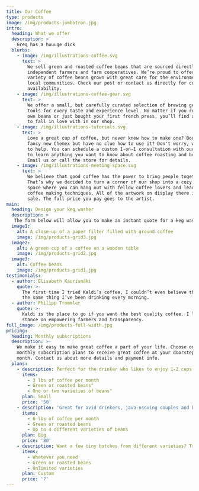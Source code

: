 ```yaml
---
title: Our Coffee
type: products
image: /img/products-jumbotron.jpg
intro:
  heading: What we offer
  description: >
    Greg has a huuuge dick 
  blurbs:
    - image: /img/illustrations-coffee.svg
      text: >
        We sell green and roasted coffee beans that are sourced directly from
        independent farmers and farm cooperatives. We’re proud to offer a
        variety of coffee beans grown with great care for the environment and
        local communities. Check our post or contact us directly for current
        availability.
    - image: /img/illustrations-coffee-gear.svg
      text: >
        We offer a small, but carefully curated selection of brewing gear and
        tools for every taste and experience level. No matter if you roast your
        own beans or just bought your first french press, you’ll find a gadget
        to fall in love with in our shop.
    - image: /img/illustrations-tutorials.svg
      text: >
        Love a great cup of coffee, but never knew how to make one? Bought a
        fancy new Chemex but have no clue how to use it? Don't worry, we’re here
        to help. You can schedule a custom 1-on-1 consultation with our baristas
        to learn anything you want to know about coffee roasting and brewing.
        Email us or call the store for details.
    - image: /img/illustrations-meeting-space.svg
      text: >
        We believe that good coffee has the power to bring people together.
        That’s why we decided to turn a corner of our shop into a cozy meeting
        space where you can hang out with fellow coffee lovers and learn about
        coffee making techniques. All of the artwork on display there is for
        sale. The full price you pay goes to the artist.
main:
  heading: Design your keg washer
  description: >
   The form below will allow you to make an instant quote for a keg washer.   Select the options you would like for your machine.  \nOption 1:  Number of Stations - This is how many kegs can be washed simultaneously.   A double station keg washer will wash kegs twice as fast as a single station washer because all the steps are performed simultaneously.  \nOption 2: Sanitizer Method - This is an important point to decide for your machine.  The most basic form is to have the sanitizer injected into the rinse water with a small peristaltic pump so there is no need for a sanitizer tank and large centrifugal pump.  This form will guarantee that all kegs receive a perfect dose of sanitizer since it is always fresh.  After the sanitizer hits the keg it is dumped down the drain so the one drawback of this method is it uses more sanitizer than the recycling tank form.   The recycling sanitizer tank form will use much less sanitizer than the injecting form but you will need to monitor the concentration throughout the keg washing process.  The options for tanks are currently 15.5 gallon (Sankey keg) and 25 gallon tanks.   A larger tank volume will be slower to dilute the concentration of chemicals in it.  \nOption 3: Pressure switch - The pressure switch is used at the final step of the keg washing cycle.  It signals when the CO2 pressure has reached a particular setpoint.  Typically this setpoint is around 12psi.  When no pressure switch is used, the machine will instead pressurize the keg(s) with CO2 for a set amount of time.  Without the switch, the pressure of the keg(s) will not be as accurate.  For example as the CO2 supply gets low there will be less CO2 flow into the kegs and less keg pressure.  Also without a switch there will be no indication to the user when the CO2 becomes low.  \nOption 4: Liquid Sensor - The liquid sensor is an infrared sensor that detects when all liquid has been purged from the keg(s).  This allows the machine to run faster.   Instead of waiting for a set amount of time to move to the next step, the sensor will tell the machine to proceed at the earliest moment the step is finished.  Sometimes water/air/CO2 pressure will vary because they are being used somewhere else in the building.  The liquid sensor will compensate for any fluctuations in water/air/CO2 pressure.  \nOption 5: Control Panel - The control panel houses the electrical components, buttons, and touchscreen for the washer.  It would typically be made of plastic but those who want the most rugged materials should opt for the 100% stainless build.  \nOption 6: Heating Element Dry Fire Protection - Many keg washers have simple heating systems.  Like many brew kettles, they can be dry fired if the user forgets to fill the tank with water.  If this is a concern dry fire protection will add an extra liquid sensor to help prevent this from happening.  
  image1:
    alt: A close-up of a paper filter filled with ground coffee
    image: /img/products-grid3.jpg
  image2:
    alt: A green cup of a coffee on a wooden table
    image: /img/products-grid2.jpg
  image3:
    alt: Coffee beans
    image: /img/products-grid1.jpg
testimonials:
  - author: Elisabeth Kaurismäki
    quote: >-
      The first time I tried Kaldi’s coffee, I couldn’t even believe that was
      the same thing I’ve been drinking every morning.
  - author: Philipp Trommler
    quote: >-
      Kaldi is the place to go if you want the best quality coffee. I love their
      stance on empowering farmers and transparency.
full_image: /img/products-full-width.jpg
pricing:
  heading: Monthly subscriptions
  description: >-
    We make it easy to make great coffee a part of your life. Choose one of our
    monthly subscription plans to receive great coffee at your doorstep each
    month. Contact us about more details and payment info.
  plans:
    - description: Perfect for the drinker who likes to enjoy 1-2 cups per day.
      items:
        - 3 lbs of coffee per month
        - Green or roasted beans"
        - One or two varieties of beans"
      plan: Small
      price: '50'
    - description: 'Great for avid drinkers, java-nsoving couples and bigger crowds'
      items:
        - 6 lbs of coffee per month
        - Green or roasted beans
        - Up to 4 different varieties of beans
      plan: Big
      price: '80'
    - description: Want a few tiny batches from different varieties? Try our custom plan
      items:
        - Whatever you need
        - Green or roasted beans
        - Unlimited varieties
      plan: Custom
      price: '?'
---
```




